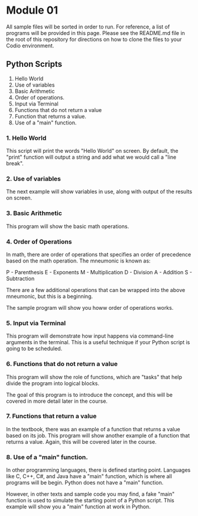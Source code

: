 # Module 01

All sample files will be sorted in order to run.  For reference, a list of programs will be provided in this page.  Please see the README.md file in the root of this repository for directions on how to clone the files to your Codio environment.

## Python Scripts

1.  Hello World
2.  Use of variables
3.  Basic Arithmetic
4.  Order of operations.
5.  Input via Terminal
6.  Functions that do not return a value
7.  Function that returns a value.
8.  Use of a "main" function.


### 1.  Hello World
This script will print the words "Hello World" on screen.  By default, the "print" function will output a string and add
what we would call a "line break".

### 2.  Use of variables
The next example will show variables in use, along with output of the results on screen.

### 3.  Basic Arithmetic
This program will show the basic math operations.

### 4.  Order of Operations
In math, there are order of operations that specifies an order of precedence based on the math operation.  The
mneumonic is known as:

P - Parenthesis
E - Exponents
M - Multiplication
D - Division
A - Addition
S - Subtraction

There are a few additional operations that can be wrapped into the above mneumonic, but this is a beginning.

The sample program will show you howw order of operations works.

### 5.  Input via Terminal
This program will demonstrate how input happens via command-line arguments in the terminal.  This is a useful
technique if your Python script is going to be scheduled.

### 6.  Functions that do not return a value
This program will show the role of functions, which are "tasks" that help divide the program into logical blocks.

The goal of this program is to introduce the concept, and this will be covered in more detail later in the course.

### 7.  Functions that return a value
In the textbook, there was an example of a function that returns a value based on its job.  This program will show
another example of a function that returns a value.  Again, this will be covered later in the course.

### 8.  Use of a "main" function.
In other programming languages, there is defined starting point.  Languages like C, C++, C#, and Java have a "main"
function, which is where all programs will be begin.  Python does not have a "main" function.

However, in other texts and sample code you may find, a fake "main" function is used to simulate the starting point
of a Python script.  This example will show you a "main" function at work in Python.